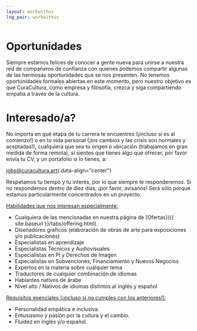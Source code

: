 ```yaml
---
layout: workwithus
lng_pair: workwithus
---
```

# Oportunidades
Siempre estamos felices de conocer a gente nueva para unirse a nuestra red de compañeros de confianza con quienes podemos compartir algunas de las hermosas oportunidades que se nos presenten. No tenemos oportunidades formales abiertas en este momento, pero nuestro objetivo es que CuraCultura, como empresa y filosofía, crezca y siga compartiendo empatía a través de la cultura. 

# Interesado/a?
No importa en qué etapa de tu carrera te encuentres (¡incluso si es al comienzo!) o en tu vida personal (¡los cambios y las crisis son normales y aceptadas!), cualquiera que sea tu origen o ubicación (trabajamos en gran medida de forma remota), si sientes que tienes algo que ofrecer, por favor envía tu CV, y un portafolio si lo tienes, a:

[jobs@curacultura.art](mailto:jobs@curacultura.art){:data-align="center"}

Respetamos tu tiempo y tu interés, por lo que siempre te responderemos. Si no respondemos dentro de diez días, ¡por favor, avísanos! Será sólo porque estamos particularmente concentrados en un proyecto.

<u>Habilidades que nos interesan especialmente:</u>

- Cualquiera de las mencionadas en nuestra página de [Ofertas]({{ site.baseurl }}/tabs/offering.html).
- Diseñadores gráficos (elaboración de obras de arte para exposiciones y/o publicaciones)
- Especialistas en aprendizaje
- Especialistas Técnicos y Audiovisuales
- Especialistas en PI y Derechos de Imagen
- Especialistas en Subvenciones, Financiamiento y Nuevos Negocios
- Expertos en la materia sobre cualquier tema
- Traductores de cualquier combinación de idiomas
- Hablantes nativos de árabe
- Nivel alto / Nativos de idiomas distintos al inglés y español

<u>Requisitos esenciales (¡incluso si no cumples con los anteriores!):</u>

- Personalidad empática e inclusiva.
- Entusiasmo y pasión por la cultura y el cambio.
- Fluidez en inglés y/o español.